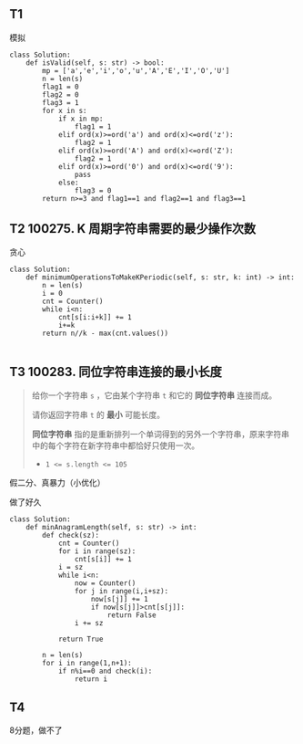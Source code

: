 # 



## T1

模拟

```
class Solution:
    def isValid(self, s: str) -> bool:
        mp = ['a','e','i','o','u','A','E','I','O','U']
        n = len(s)
        flag1 = 0
        flag2 = 0
        flag3 = 1
        for x in s:
            if x in mp:
                flag1 = 1
            elif ord(x)>=ord('a') and ord(x)<=ord('z'):
                flag2 = 1
            elif ord(x)>=ord('A') and ord(x)<=ord('Z'):
                flag2 = 1
            elif ord(x)>=ord('0') and ord(x)<=ord('9'):
                pass
            else:
                flag3 = 0
        return n>=3 and flag1==1 and flag2==1 and flag3==1
```



## T2 100275. K 周期字符串需要的最少操作次数

贪心

```
class Solution:
    def minimumOperationsToMakeKPeriodic(self, s: str, k: int) -> int:
        n = len(s)
        i = 0
        cnt = Counter()
        while i<n:
            cnt[s[i:i+k]] += 1
            i+=k
        return n//k - max(cnt.values())
            
```



## T3 100283. 同位字符串连接的最小长度

> 给你一个字符串 `s` ，它由某个字符串 `t` 和它的 **同位字符串** 连接而成。
>
> 请你返回字符串 `t` 的 **最小** 可能长度。
>
> **同位字符串** 指的是重新排列一个单词得到的另外一个字符串，原来字符串中的每个字符在新字符串中都恰好只使用一次。
>
> - `1 <= s.length <= 105`



假二分、真暴力（小优化）

做了好久

```
class Solution:
    def minAnagramLength(self, s: str) -> int:
        def check(sz):
            cnt = Counter()
            for i in range(sz):
                cnt[s[i]] += 1
            i = sz
            while i<n:
                now = Counter()
                for j in range(i,i+sz):
                    now[s[j]] += 1
                    if now[s[j]]>cnt[s[j]]:
                        return False
                i += sz
            
            return True

        n = len(s)
        for i in range(1,n+1):
            if n%i==0 and check(i):
                return i
```



## T4 

8分题，做不了